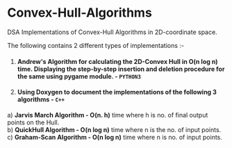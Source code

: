 # Convex-Hull-Algorithms
DSA Implementations of Convex-Hull Algorithms in 2D-coordinate space.

The following contains 2 different types of implementations :-
1. #### **Andrew's Algorithm for calculating the 2D-Convex Hull in O(n log n) time**. Displaying the step-by-step insertion and deletion procedure for the same using pygame module. - `PYTHON3`
2. #### Using Doxygen to document the implementations of the following 3 algorithms - `C++`
a) **Jarvis March Algorithm - O(n. h)** time where h is no. of final output points on the Hull.  
b) **QuickHull Algorithm - O(n log n)** time where n is the no. of input points.  
c) **Graham-Scan Algorithm - O(n log n)** time where n is no. of input points.  
  
   
